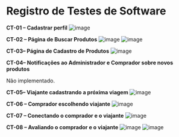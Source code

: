 # Registro de Testes de Software

**CT-01 – Cadastrar perfil**
![image](https://github.com/ICEI-PUC-Minas-PMV-ADS/pmv-ads-2023-2-e2-proj-int-t4-Muamba/assets/116043244/62d0527b-9e89-4170-943d-ce8648f34621)

**CT-02 – Página de Buscar Produtos**
![image](https://github.com/ICEI-PUC-Minas-PMV-ADS/pmv-ads-2023-2-e2-proj-int-t4-Muamba/assets/116043244/1e5f97ff-f538-48b1-8085-72a766d75325)
![image](https://github.com/ICEI-PUC-Minas-PMV-ADS/pmv-ads-2023-2-e2-proj-int-t4-Muamba/assets/116043244/fec0ceba-40b2-4b4d-8a71-e61f4058b365)


**CT-03– Página de Cadastro de Produtos**
![image](https://github.com/ICEI-PUC-Minas-PMV-ADS/pmv-ads-2023-2-e2-proj-int-t4-Muamba/assets/116043244/80f3f42d-42a6-47b4-8543-28ec1c2c3965)


**CT-04– Notificações ao Administrador e Comprador sobre novos produtos**

Não implementado. 

**CT-05– Viajante cadastrando a próxima viagem**
![image](https://github.com/ICEI-PUC-Minas-PMV-ADS/pmv-ads-2023-2-e2-proj-int-t4-Muamba/assets/116043244/4a4d2ebc-f44a-4c4a-9db1-2b0d20cac669)


**CT-06 – Comprador escolhendo viajante**
![image](https://github.com/ICEI-PUC-Minas-PMV-ADS/pmv-ads-2023-2-e2-proj-int-t4-Muamba/assets/116043244/92e1544a-a054-48f7-9f5d-5d6c95038cba)


**CT-07 – Conectando o comprador e o viajante**
![image](https://github.com/ICEI-PUC-Minas-PMV-ADS/pmv-ads-2023-2-e2-proj-int-t4-Muamba/assets/116043244/3e39ceea-278a-4373-8b52-168b2f5c1cbc)


**CT-08 – Avaliando o comprador e o viajante**
![image](https://github.com/ICEI-PUC-Minas-PMV-ADS/pmv-ads-2023-2-e2-proj-int-t4-Muamba/assets/116043244/77c0c763-e289-44ab-99f3-561a0bd5d43f)
![image](https://github.com/ICEI-PUC-Minas-PMV-ADS/pmv-ads-2023-2-e2-proj-int-t4-Muamba/assets/116043244/7f6ccd4c-3a65-47d0-8779-f18ebbaea848)

